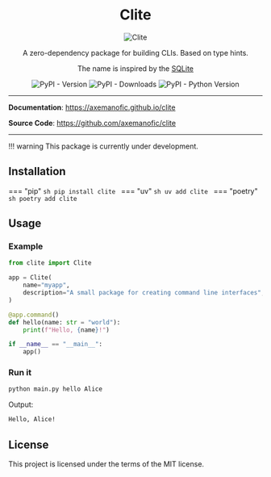 <div align="center">
    <h1> Clite </h1> 
    <img alt="Clite" src="https://axemanofic.github.io/clite/assets/background.webp">
    <p>A zero-dependency package for building CLIs. Based on type hints.</p>
    <p>The name is inspired by the <a href="https://www.sqlite.org/">SQLite</a></p>
    <img alt="PyPI - Version" src="https://img.shields.io/pypi/v/clite?pypiBaseUrl=https%3A%2F%2Fpypi.org&style=for-the-badge&color=dc8a78">
    <img alt="PyPI - Downloads" src="https://img.shields.io/pypi/dm/clite?style=for-the-badge&color=dd7878">
    <img alt="PyPI - Python Version" src="https://img.shields.io/pypi/pyversions/clite?style=for-the-badge&color=ea76cb">
</div>

---

**Documentation**: <a href="https://axemanofic.github.io/clite" target="_blank">https://axemanofic.github.io/clite</a>

**Source Code**: <a href="https://github.com/axemanofic/clite" target="_blank">https://github.com/axemanofic/clite</a>

---

!!! warning 
    This package is currently under development.

## Installation

=== "pip"
    ```sh
    pip install clite
    ```
=== "uv"
    ```sh
    uv add clite
    ```
=== "poetry"
    ```sh
    poetry add clite
    ```

## Usage

### Example

```python
from clite import Clite

app = Clite(
    name="myapp",
    description="A small package for creating command line interfaces",
)

@app.command()
def hello(name: str = "world"):
    print(f"Hello, {name}!")

if __name__ == "__main__":
    app()
```

### Run it

```sh
python main.py hello Alice
```

Output:

```sh
Hello, Alice!
```

## License

This project is licensed under the terms of the MIT license.
